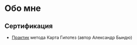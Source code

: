 # Обо мне

## Сертификация

- [Практик](https://картагипотез.рф/certificate?number=19&code=UgYLcr) метода Карта Гипотез (автор Александр Бындю)

